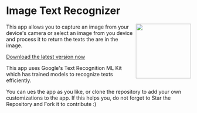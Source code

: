 # Image Text Recognizer
<img src="https://github.com/GouravKhunger/TextRecognizer/blob/master/app/src/main/res/drawable/logo.png?raw=true" height="150px" width="150px" align="right"/>

This app allows you to capture an image from your device's camera or select an image from you device and process it to return the texts the are in the image.

[Download  the latest version now](https://github.com/GouravKhunger/TextRecognizer/releases/tag/1.0)

This app uses Google's Text Recognition ML Kit which has trained models to recognize texts efficiently.

You can ues the app as you like, or clone the repository to add your own customizations to the app.
If this helps you, do not forget to Star the Repository and Fork it to contribute :)
